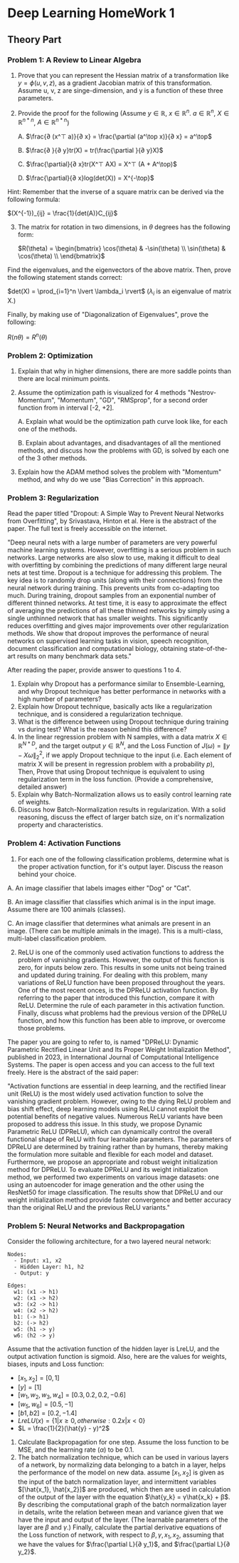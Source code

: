 # Deep Learning HomeWork 1 

## Theory Part

### Problem 1: A Review to Linear Algebra

1. Prove that you can represent the Hessian matrix of a transformation like $y=\phi(u, v, z)$, as a gradient Jacobian matrix of this transformation. Assume u, v, z are singe-dimension, and y is a function of these three parameters. 

2. Provide the proof for the following (Assume $y \in \mathbb{R}$, $x ∈ \mathbb{R}^n$. $a ∈ \mathbb{R}^n$, $X ∈ \mathbb{R}^{n*n}$, $A ∈ \mathbb{R}^{n*n}$)

    A. $\frac{∂ (x^⊤ a)}{∂ x} = \frac{\partial (a^\top x)}{∂ x} = a^\top$

    B. $\frac{∂ }{∂ y}tr(X) = tr(\frac{\partial }{∂  y}X)$

    C. $\frac{\partial}{∂ x}tr(X^⊤ AX) = X^⊤ (A + A^\top)$

    D. $\frac{\partial}{∂ x}log(det(X)) = X^{-\top}$

Hint: Remember that the inverse of a square matrix can be derived via the following formula:

$(X^{-1})_{ij} = \frac{1}{det(A)}C_{ij}$

3. The matrix for rotation in two dimensions, in $\theta$ degrees has the following form:

    $R(\theta) = \begin{bmatrix} \cos(\theta)  & -\sin(\theta) \\ \sin(\theta) & \cos(\theta) \\ \end{bmatrix}$

Find the eigenvalues, and the eigenvectors of the above matrix. Then, prove the following statement stands correct: 

$det(X) = \prod_{i=1}^n \lvert \lambda_i \rvert$
($λ_i$ is an eigenvalue of matrix X.)

Finally, by making use of "Diagonalization of Eigenvalues", prove the following:

$R(n\theta) = R^n (\theta)$

### Problem 2: Optimization

1. Explain that why in higher dimensions, there are more saddle points than there are local minimum points. 

2. Assume the optimization path is visualized for 4 methods "Nestrov-Momentum", "Momentum", "GD", "RMSprop", for a second order function from in interval [-2, +2]. 
   
   A. Explain what would be the optimization path curve look like, for each one of the methods. 

   B. Explain about advantages, and disadvantages of all the mentioned methods, and discuss how the problems with GD, is solved by each one of the 3 other methods. 

3. Explain how the ADAM method solves the problem with "Momentum" method, and why do we use "Bias Correction" in this approach. 

### Problem 3: Regularization

Read the paper titled "Dropout: A Simple Way to Prevent Neural Networks from Overfitting", by Srivastava, Hinton et al. Here is the abstract of the paper. The full text is freely accessible on the internet. 

"Deep neural nets with a large number of parameters are very powerful machine learning systems. However, overfitting is a serious problem in such networks. Large networks are also slow to use, making it difficult to deal with overfitting by combining the predictions of many different large neural nets at test time. Dropout is a technique for addressing this problem. The key idea is to randomly drop units (along with their connections) from the neural network during training. This prevents units from co-adapting too much. During training, dropout samples from an exponential number of different thinned networks. At test time, it is easy to approximate the effect of averaging the predictions of all these thinned networks by simply using a single unthinned network that has smaller weights. This significantly reduces overfitting and gives major improvements over other regularization methods. We show that dropout improves the performance of neural networks on supervised learning tasks in vision, speech recognition, document classification and computational biology, obtaining state-of-the-art results on many benchmark data sets."

After reading the paper, provide answer to questions 1 to 4. 

1. Explain why Dropout has a performance similar to Ensemble-Learning, and why Dropout technique has better performance in networks with a high number of parameters?
2. Explain how Dropout technique, basically acts like a regularization technique, and is considered a regularization technique. 
3. What is the difference between using Dropout technique during training vs during test? What is the reason behind this difference? 
4. In the linear regression problem with N samples, with a data matrix $X ∈ \mathbb{R}^{N*D}$, and the target output $y ∈ \mathbb{R}^N$, and the Loss Function of $J(\omega) = \lVert y - X\omega \rVert_{2}^{2}$, if we apply Dropout technique to the input (i.e. Each element of matrix X will be present in regression problem with a probability $p$), Then, Prove that using Dropout technique is equivalent to using regularization term in the loss function. (Provide a comprehensive, detailed answer)
5. Explain why Batch-Normalization allows us to easily control learning rate of weights. 
6. Discuss how Batch-Normalization results in regularization. With a solid reasoning, discuss the effect of larger batch size, on it's normalization property and characteristics. 

### Problem 4: Activation Functions

1. For each one of the following classification problems, determine what is the proper activation function, for it's output layer. Discuss the reason behind your choice. 

A. An image classifier that labels images either "Dog" or "Cat". 

B. An image classifier that classifies which animal is in the input image. Assume there are 100 animals (classes). 

C. An image classifier that determines what animals are present in an image. (There can be multiple animals in the image). This is a multi-class, multi-label classification problem. 

2. ReLU is one of the commonly used activation functions to address the problem of vanishing gradients. However, the output of this function is zero, for inputs below zero. This results in some units not being trained and updated during training. For dealing with this problem, many variations of ReLU function have been proposed throughout the years. One of the most recent onces, is the DPReLU activation function. By referring to the paper that introduced this function, compare it with ReLU. Determine the rule of each parameter in this activation function. Finally, discuss what problems had the previous version of the DPReLU function, and how this function has been able to improve, or overcome those problems.

The paper you are going to refer to, is named "DPReLU: Dynamic Parametric Rectified Linear Unit and Its Proper Weight Initialization Method", published in 2023, in International Journal of Computational Intelligence Systems. The paper is open access and you can access to the full text freely. Here is the abstract of the said paper:

"Activation functions are essential in deep learning, and the rectified linear unit (ReLU) is the most widely used activation function to solve the vanishing gradient problem. However, owing to the dying ReLU problem and bias shift effect, deep learning models using ReLU cannot exploit the potential benefits of negative values. Numerous ReLU variants have been proposed to address this issue. In this study, we propose Dynamic Parametric ReLU (DPReLU), which can dynamically control the overall functional shape of ReLU with four learnable parameters. The parameters of DPReLU are determined by training rather than by humans, thereby making the formulation more suitable and flexible for each model and dataset. Furthermore, we propose an appropriate and robust weight initialization method for DPReLU. To evaluate DPReLU and its weight initialization method, we performed two experiments on various image datasets: one using an autoencoder for image generation and the other using the ResNet50 for image classification. The results show that DPReLU and our weight initialization method provide faster convergence and better accuracy than the original ReLU and the previous ReLU variants."

### Problem 5: Neural Networks and Backpropagation

Consider the following architecture, for a two layered neural network:

```
Nodes: 
  - Input: x1, x2
  - Hidden Layer: h1, h2
  - Output: y

Edges: 
  w1: (x1 -> h1)
  w2: (x1 -> h2)
  w3: (x2 -> h1)
  w4: (x2 -> h2)
  b1: (-> h1)
  b2: (-> h2)
  w5: (h1 -> y)
  w6: (h2 -> y)
```

Assume that the activation function of the hidden layer is LreLU, and the output activation function is sigmoid. Also, here are the values for weights, biases, inputs and Loss function:

- $[x_1, x_2] = [0, 1]$
- $[y] = [1]$
- $[w_1, w_2, w_3, w_4] = [0.3, 0.2, 0.2, -0.6]$
- $[w_5, w_6] = [0.5, -1]$
- $[b1, b2] = [0.2, -1.4]$
- $LreLU(x) = \{ 1 \lvert x \ge 0 , otherwise: 0.2x \lvert x \lt 0\}$
- $L = \frac{1}{2}(\hat{y} - y)^2$

1. Calculate Backpropagation for one step. Assume the loss function to be MSE, and the learning rate ($\alpha$) to be 0.1. 
2. The batch normalization technique, which can be used in various layers of a network, by normalizing data belonging to a batch in a layer, helps the performance of the model on new data. assume $[x_1, x_2]$ is given as the input of the batch normalization layer, and intermittent variables $[\hat{x_1}, \hat{x_2}]$ are produced, which then are used in calculation of the output of the layer with the equation $\hat{y_k} = γ\hat{x_k} + β$. By describing the computational graph of the batch normalization layer in details, write the relation between mean and variance given that we have the input and output of the layer. (The learnable parameters of the layer are $\beta$ and $\gamma$.) Finally, calculate the partial derivative equations of the Loss function of network, with respect to $\beta, \gamma, x_1, x_2$,  assuming that we have the values for $\frac{\partial L}{∂ y_1}$, and $\frac{\partial L}{∂ y_2}$.

